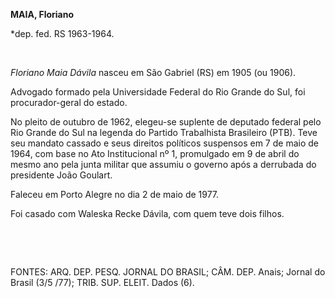 **MAIA, Floriano**

\*dep. fed. RS 1963-1964.

 

*Floriano Maia Dávila* nasceu em São Gabriel (RS) em 1905 (ou 1906).

Advogado formado pela Universidade Federal do Rio Grande do Sul, foi
procurador-geral do estado.

No pleito de outubro de 1962, elegeu-se suplente de deputado federal
pelo Rio Grande do Sul na legenda do Partido Trabalhista Brasileiro
(PTB). Teve seu mandato cassado e seus direitos políticos suspensos em 7
de maio de 1964, com base no Ato Institucional nº 1, promulgado em 9 de
abril do mesmo ano pela junta militar que assumiu o governo após a
derrubada do presidente João Goulart.

Faleceu em Porto Alegre no dia 2 de maio de 1977.

Foi casado com Waleska Recke Dávila, com quem teve dois filhos.

 

 

FONTES: ARQ. DEP. PESQ. JORNAL DO BRASIL; CÂM. DEP. Anais; Jornal do
Brasil (3/5 /77); TRIB. SUP. ELEIT. Dados (6).

 
